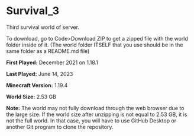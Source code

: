 # Survival_3
Third survival world of server.

To download, go to Code>Download ZIP to get a zipped file with the world folder inside of it. (The world folder ITSELF that you use should be in the same folder as a README.md file)

**First Played:** December 2021 on 1.18.1

**Last Played:** June 14, 2023

**Minecraft Version:** 1.19.4

**World Size:** 2.53 GB

**Note:** The world may not fully download through the web browser due to the large size. If the world size after unzipping is not equal to 2.53 GB, it is not the full world. In that case, you will have to use GitHub Desktop or another Git program to clone the repository.
